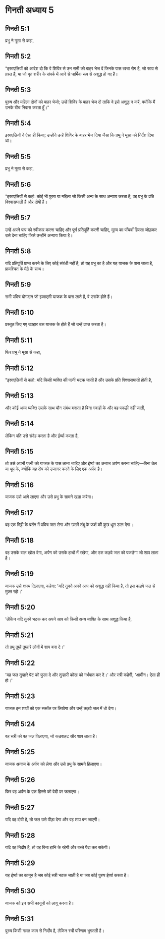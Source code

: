 # गिनती अध्याय 5

## गिनती 5:1
प्रभु ने मूसा से कहा,

## गिनती 5:2
"इस्राएलियों को आदेश दो कि वे शिविर से उन सभी को बाहर भेज दें जिनके पास त्वचा रोग है, जो स्राव से ग्रस्त हैं, या जो मृत शरीर के संपर्क में आने से धार्मिक रूप से अशुद्ध हो गए हैं।

## गिनती 5:3
पुरुष और महिला दोनों को बाहर भेजो; उन्हें शिविर के बाहर भेज दो ताकि वे इसे अशुद्ध न करें, क्योंकि मैं उनके बीच निवास करता हूँ।"

## गिनती 5:4
इस्राएलियों ने ऐसा ही किया; उन्होंने उन्हें शिविर के बाहर भेज दिया जैसा कि प्रभु ने मूसा को निर्देश दिया था।

## गिनती 5:5
प्रभु ने मूसा से कहा,

## गिनती 5:6
"इस्राएलियों से कहो: कोई भी पुरुष या महिला जो किसी अन्य के साथ अन्याय करता है, वह प्रभु के प्रति विश्वासघाती है और दोषी है।

## गिनती 5:7
उन्हें अपने पाप को स्वीकार करना चाहिए और पूर्ण प्रतिपूर्ति करनी चाहिए, मूल्य का पाँचवाँ हिस्सा जोड़कर उसे देना चाहिए जिसे उन्होंने अन्याय किया है।

## गिनती 5:8
यदि प्रतिपूर्ति प्राप्त करने के लिए कोई संबंधी नहीं है, तो यह प्रभु का है और यह याजक के पास जाता है, प्रायश्चित के मेढ़े के साथ।

## गिनती 5:9
सभी पवित्र योगदान जो इस्राएली याजक के पास लाते हैं, वे उसके होते हैं।

## गिनती 5:10
प्रस्तुत किए गए उपहार उस याजक के होते हैं जो उन्हें प्राप्त करता है।

## गिनती 5:11
फिर प्रभु ने मूसा से कहा,

## गिनती 5:12
"इस्राएलियों से कहो: यदि किसी व्यक्ति की पत्नी भटक जाती है और उसके प्रति विश्वासघाती होती है,

## गिनती 5:13
और कोई अन्य व्यक्ति उसके साथ यौन संबंध बनाता है बिना गवाहों के और वह पकड़ी नहीं जाती,

## गिनती 5:14
लेकिन पति उसे संदेह करता है और ईर्ष्या करता है,

## गिनती 5:15
तो उसे अपनी पत्नी को याजक के पास लाना चाहिए और ईर्ष्या का अनाज अर्पण करना चाहिए—बिना तेल या धूप के, क्योंकि यह दोष को उजागर करने के लिए एक अर्पण है।

## गिनती 5:16
याजक उसे आगे लाएगा और उसे प्रभु के सामने खड़ा करेगा।

## गिनती 5:17
वह एक मिट्टी के बर्तन में पवित्र जल लेगा और उसमें तंबू के फर्श की कुछ धूल डाल देगा।

## गिनती 5:18
वह उसके बाल खोल देगा, अर्पण को उसके हाथों में रखेगा, और उस कड़वे जल को पकड़ेगा जो शाप लाता है।

## गिनती 5:19
याजक उसे शपथ दिलाएगा, कहेगा: 'यदि तुमने अपने आप को अशुद्ध नहीं किया है, तो इस कड़वे जल से मुक्त रहो।'

## गिनती 5:20
'लेकिन यदि तुमने भटक कर अपने आप को किसी अन्य व्यक्ति के साथ अशुद्ध किया है,

## गिनती 5:21
तो प्रभु तुम्हें तुम्हारे लोगों में शाप बना दे।'

## गिनती 5:22
'यह जल तुम्हारे पेट को फुला दे और तुम्हारी कोख को गर्भपात कर दे।' और स्त्री कहेगी, 'आमीन। ऐसा ही हो।'

## गिनती 5:23
याजक इन शापों को एक स्क्रॉल पर लिखेगा और उन्हें कड़वे जल में धो देगा।

## गिनती 5:24
वह स्त्री को वह जल पिलाएगा, जो कड़वाहट और शाप लाता है।

## गिनती 5:25
याजक अनाज के अर्पण को लेगा और उसे प्रभु के सामने हिलाएगा।

## गिनती 5:26
फिर वह अर्पण के एक हिस्से को वेदी पर जलाएगा।

## गिनती 5:27
यदि वह दोषी है, तो जल उसे पीड़ा देगा और वह शाप बन जाएगी।

## गिनती 5:28
यदि वह निर्दोष है, तो वह बिना हानि के रहेगी और बच्चे पैदा कर सकेगी।

## गिनती 5:29
यह ईर्ष्या का कानून है जब कोई स्त्री भटक जाती है या जब कोई पुरुष ईर्ष्या करता है।

## गिनती 5:30
याजक को इन सभी कानूनों को लागू करना है।

## गिनती 5:31
पुरुष किसी गलत काम से निर्दोष है, लेकिन स्त्री परिणाम भुगतती है।
